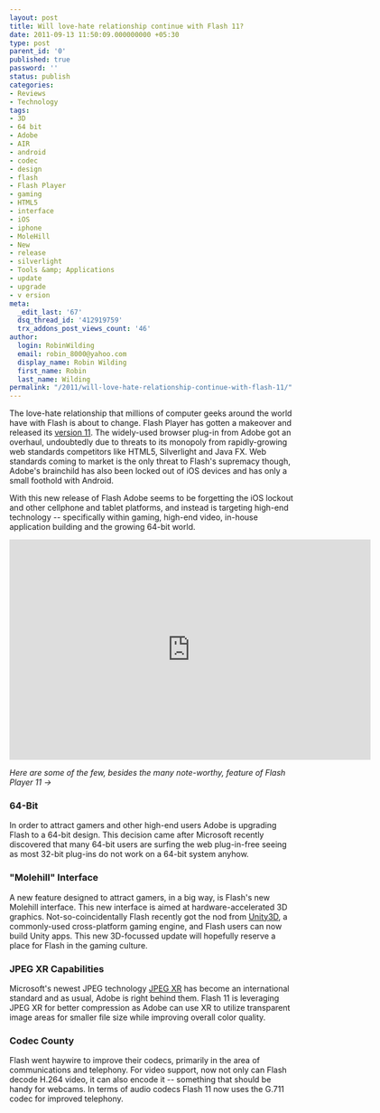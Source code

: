 ```yaml
---
layout: post
title: Will love-hate relationship continue with Flash 11?
date: 2011-09-13 11:50:09.000000000 +05:30
type: post
parent_id: '0'
published: true
password: ''
status: publish
categories:
- Reviews
- Technology
tags:
- 3D
- 64 bit
- Adobe
- AIR
- android
- codec
- design
- flash
- Flash Player
- gaming
- HTML5
- interface
- iOS
- iphone
- MoleHill
- New
- release
- silverlight
- Tools &amp; Applications
- update
- upgrade
- v ersion
meta:
  _edit_last: '67'
  dsq_thread_id: '412919759'
  trx_addons_post_views_count: '46'
author:
  login: RobinWilding
  email: robin_8000@yahoo.com
  display_name: Robin Wilding
  first_name: Robin
  last_name: Wilding
permalink: "/2011/will-love-hate-relationship-continue-with-flash-11/"
---
```

<p>The love-hate relationship that millions of computer geeks around the world have with Flash is about to change. Flash Player has gotten a makeover and released its <a href="http://labs.adobe.com/technologies/flashplatformruntimes/flashplayer11/">version 11</a>. The widely-used browser plug-in from Adobe got an overhaul, undoubtedly due to threats to its monopoly from rapidly-growing web standards competitors like HTML5, Silverlight and Java FX. Web standards coming to market is the only threat to Flash's supremacy though, Adobe's brainchild has also been locked out of iOS devices and has only a small foothold with Android.  </p>
<p>With this new release of Flash Adobe seems to be forgetting the iOS lockout and other cellphone and tablet platforms, and instead is targeting high-end technology -- specifically within gaming, high-end video, in-house application building and the growing 64-bit world.</p>

<p><iframe width="640" height="390" src="http://www.youtube.com/embed/tgwi0lWgX8w?hd=1" frameborder="0" allowfullscreen></iframe></p>
<p><em>Here are some of the few, besides the many note-worthy, feature of Flash Player 11 &rarr;</em></p>
<h3>64-Bit</h3>
<p>In order to attract gamers and other high-end users Adobe is upgrading Flash to a 64-bit design. This decision came after Microsoft recently discovered that many 64-bit users are surfing the web plug-in-free seeing as most 32-bit plug-ins do not work on a 64-bit system anyhow. </p>
<h3>"Molehill" Interface</h3>
<p>A new feature designed to attract gamers, in a big way, is Flash's new Molehill interface. This new interface is aimed at hardware-accelerated 3D graphics. Not-so-coincidentally Flash recently got the nod from <a href="http://unity3d.com/">Unity3D</a>, a commonly-used cross-platform gaming engine, and Flash users can now build Unity apps. This new 3D-focussed update will hopefully reserve a place for Flash in the gaming culture. </p>
<h3>JPEG XR Capabilities</h3>
<p>Microsoft's newest JPEG technology <a href="http://en.wikipedia.org/wiki/JPEG_XR">JPEG XR</a> has become an international standard and as usual, Adobe is right behind them. Flash 11 is leveraging JPEG XR for better compression as Adobe can use XR to utilize transparent image areas for smaller file size while improving overall color quality. </p>
<h3>Codec County</h3>
<p>Flash went haywire to improve their codecs, primarily in the area of communications and telephony. For video support, now not only can Flash decode H.264 video, it can also encode it -- something that should be handy for webcams. In terms of audio codecs Flash 11 now uses the G.711 codec for improved telephony.</p>
